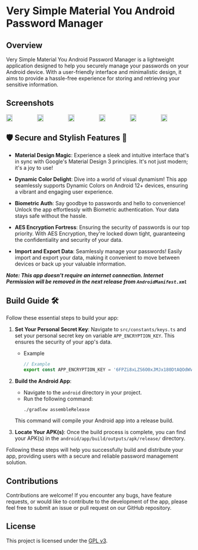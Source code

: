 # Very Simple Material You Android Password Manager

## Overview
Very Simple Material You Android Password Manager is a lightweight application designed to help you securely manage your passwords on your Android device. With a user-friendly interface and minimalistic design, it aims to provide a hassle-free experience for storing and retrieving your sensitive information.

## Screenshots
<div style="display: flex; flex-direction: 'row';">
  <img src="https://github.com/ronitkrshah/password_manager/assets/118371892/71416867-b9bc-4f4e-870b-76777c5d0561" width=20%>
  <img src="https://github.com/ronitkrshah/password_manager/assets/118371892/db695a74-b6dc-468f-9c38-3680fdcd6484" width=20%>
  <img src="https://github.com/ronitkrshah/password_manager/assets/118371892/7dd631cb-a27e-4b01-8e27-cef96518a044" width=20%>
  <img src="https://github.com/ronitkrshah/password_manager/assets/118371892/5114b872-2cb6-4e9f-bc10-a9744359fc48" width=20%>
  <img src="https://github.com/ronitkrshah/password_manager/assets/118371892/daa1d08f-e7a8-4dbb-bca4-2f1a6e6bfabf" width=20%>
  <img src="https://github.com/ronitkrshah/password_manager/assets/118371892/9bc439dc-df45-4738-9916-8386bb90b790" width=20%>
</div>

## 🛡️ Secure and Stylish Features 📱
- **Material Design Magic**: Experience a sleek and intuitive interface that's in sync with Google's Material Design 3 principles. It's not just modern; it's a joy to use!

- **Dynamic Color Delight**: Dive into a world of visual dynamism! This app seamlessly supports Dynamic Colors on Android 12+ devices, ensuring a vibrant and engaging user experience.

- **Biometric Auth**: Say goodbye to passwords and hello to convenience! Unlock the app effortlessly with Biometric authentication. Your data stays safe without the hassle.

- **AES Encryption Fortress**: Ensuring the security of passwords is our top priority. With AES Encryption, they're locked down tight, guaranteeing the confidentiality and security of your data.

- **Import and Export Data**: Seamlessly manage your passwords! Easily import and export your data, making it convenient to move between devices or back up your valuable information.

___Note: This app doesn't require an internet connection. Internet Permission will be removed in the next release from `AndroidManifest.xml`___

## Build Guide 🛠️

Follow these essential steps to build your app:

1. **Set Your Personal Secret Key**: Navigate to `src/constants/keys.ts` and set your personal secret key on variable `APP_ENCRYPTION_KEY`. This ensures the security of your app's data.
    - Example
      ```typescript
      // Example
      export const APP_ENCRYPTION_KEY = '6FPZi8xLZS6O0xJMJx180DtAQOdWVLr0';
      ```

3. **Build the Android App**:
   - Navigate to the `android` directory in your project.
   - Run the following command:
     ```
     ./gradlew assembleRelease
     ```
   This command will compile your Android app into a release build.

4. **Locate Your APK(s)**:
   Once the build process is complete, you can find your APK(s) in the `android/app/build/outputs/apk/release/` directory.

Following these steps will help you successfully build and distribute your app, providing users with a secure and reliable password management solution.


## Contributions
Contributions are welcome! If you encounter any bugs, have feature requests, or would like to contribute to the development of the app, please feel free to submit an issue or pull request on our GitHub repository.

## License
This project is licensed under the [GPL v3](LICENSE).
